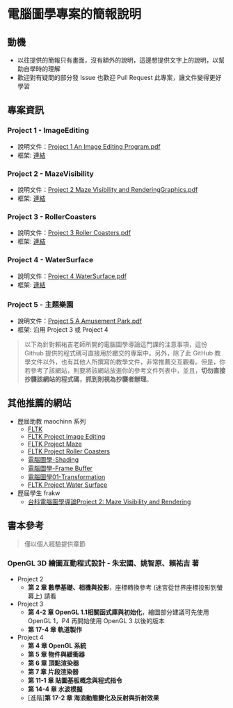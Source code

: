 # 電腦圖學專案的簡報說明

## 動機 <!-- 當初投影片很爛寫不出專案 -->

* 以往提供的簡報只有畫面，沒有額外的說明，這邊想提供文字上的說明，以幫助自學時的理解
* 歡迎對有疑問的部分發 Issue 也歡迎 Pull Request 此專案，讓文件變得更好學習

## 專案資訊

### Project 1 - ImageEditing

* 說明文件：[Project 1 An Image Editing Program.pdf](https://github.com/NTUST-LaiLab/LearnComputerGraphicsProjectPPT/files/12028878/Project.1.An.Image.Editing.Program.pdf)
* 框架: [連結](https://github.com/NTUST-LaiLab/ImageEditing)

### Project 2 - MazeVisibility

* 說明文件：[Project 2 Maze Visibility and RenderingGraphics.pdf](https://github.com/NTUST-LaiLab/LearnComputerGraphicsProjectPPT/files/12028888/Project.2.Maze.Visibility.and.RenderingGraphics.pdf)
* 框架: [連結](https://github.com/NTUST-LaiLab/MazeVisibility)

### Project 3 - RollerCoasters

* 說明文件：[Project 3 Roller Coasters.pdf](https://github.com/NTUST-LaiLab/LearnComputerGraphicsProjectPPT/files/12028891/Project.3.Roller.Coasters.pdf)
* 框架: [連結](https://github.com/NTUST-LaiLab/RollerCoasters)

### Project 4 - WaterSurface

* 說明文件：[Project 4 WaterSurface.pdf](https://github.com/NTUST-LaiLab/LearnComputerGraphicsProjectPPT/files/12028893/Project.4.WaterSurface.pdf)
* 框架: [連結](https://github.com/NTUST-LaiLab/WaterSurface)

### Project 5 - 主題樂園

* 說明文件：[Project 5 A Amusement Park.pdf](https://github.com/NTUST-LaiLab/LearnComputerGraphicsProjectPPT/files/12028894/Project.5.A.Amusement.Park.pdf)
* 框架: 沿用 Project 3 或 Project 4

> 以下為針對賴祐吉老師所開的電腦圖學導論這門課的注意事項，這份 Github 提供的程式碼可直接用於繳交的專案中。另外，除了此 GitHub 教學文件以外，也有其他人所撰寫的教學文件，非常推薦交互觀看。但是，你若參考了該網站，則要將該網站放進你的參考文件列表中，並且，**切勿直接抄襲該網站的程式碼，抓到則視為抄襲者辦理**。

## 其他推薦的網站

* 歷屆助教 maochinn 系列
  * [FLTK](https://medium.com/maochinn/fltk%E7%AE%97%E6%98%AF%E8%A0%BB%E8%80%81%E7%9A%84%E4%B8%80%E5%80%8Bc-cf0c7924631a)
  * [FLTK Project Image Editing](https://medium.com/maochinn/fltk-project-image-editing-922e0d9b74b8)
  * [FLTK Project Maze](https://medium.com/maochinn/fltk-project-maze-338c2109989d)
  * [FLTK Project Roller Coasters](https://medium.com/maochinn/fltk-project-roller-coasters-f488c70dd7e9)
  * [電腦圖學-Shading](https://medium.com/maochinn/%E9%9B%BB%E8%85%A6%E5%9C%96%E5%AD%B8-shading-515575499065)
  * [電腦圖學-Frame Buffer](https://medium.com/maochinn/%E9%9B%BB%E8%85%A6%E5%9C%96%E5%AD%B8-frame-buffer-c145d8c172bd)
  * [電腦圖學01-Transformation](https://medium.com/maochinn/%E9%9B%BB%E8%85%A6%E5%9C%96%E5%AD%B801-transformation-%E6%96%BD%E5%B7%A5%E4%B8%AD-ea46dedf01f9)
  * [FLTK Project Water Surface](https://medium.com/maochinn/fltk-project-water-surface-a811c9cfc3b)
* 歷屆學生 frakw
  * [台科電腦圖學導論Project 2: Maze Visibility and Rendering](https://hackmd.io/@frakw/ByBRenFdP)


## 書本參考

> 僅以個人經驗提供章節

### OpenGL 3D 繪圖互動程式設計 - 朱宏國、姚智原、賴祐吉 著

* Project 2
  * **第 2 章 數學基礎、相機與投影**，座標轉換參考 (迷宮從世界座標投影到螢幕上) 請看
* Project 3
  * **第 4-2 章 OpenGL 1.1相關函式庫與初始化**，繪圖部分建議可先使用 OpenGL 1，P4 再開始使用 OpenGL 3 以後的版本
  * **第 17-4 章 軌道製作**
* Project 4
  * **第 4 章 OpenGL 系統**
  * **第 5 章 物件與緩衝器**
  * **第 6 章 頂點渲染器**
  * **第 7 章 片段渲染器**
  * **第 11-1 章 貼圖基板概念與程式指令**
  * **第 14-4 章 水波模擬**
  * [進階]**第 17-2 章 海浪動態變化及反射與折射效果**
